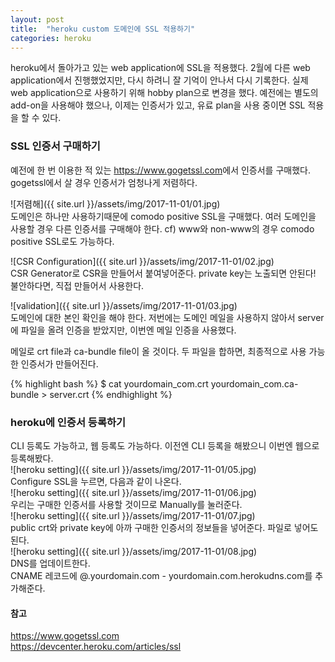 ```yaml
---
layout: post
title:  "heroku custom 도메인에 SSL 적용하기"
categories: heroku
---
```

heroku에서 돌아가고 있는 web application에 SSL을 적용했다.
2월에 다른 web application에서 진행했었지만, 다시 하려니 잘 기억이 안나서 다시 기록한다.
실제 web application으로 사용하기 위해 hobby plan으로 변경을 했다.
예전에는 별도의 add-on을 사용해야 했으나, 이제는 인증서가 있고, 유료 plan을 사용 중이면 SSL 적용을 할 수 있다.

### SSL 인증서 구매하기
예전에 한 번 이용한 적 있는 <https://www.gogetssl.com>에서 인증서를 구매했다.
gogetssl에서 살 경우 인증서가 엄청나게 저렴하다.<br>

![저렴해]({{ site.url }}/assets/img/2017-11-01/01.jpg)<br>
도메인은 하나만 사용하기때문에 comodo positive SSL을 구매했다.
여러 도메인을 사용할 경우 다른 인증서를 구매해야 한다.
cf) www와 non-www의 경우 comodo positive SSL로도 가능하다.<br>

![CSR Configuration]({{ site.url }}/assets/img/2017-11-01/02.jpg)<br>
CSR Generator로 CSR을 만들어서 붙여넣어준다.
private key는 노출되면 안된다! 불안하다면, 직접 만들어서 사용한다.

![validation]({{ site.url }}/assets/img/2017-11-01/03.jpg)<br>
도메인에 대한 본인 확인을 해야 한다.
저번에는 도메인 메일을 사용하지 않아서 server에 파일을 올려 인증을 받았지만, 이번엔 메일 인증을 사용했다.<br>

메일로 crt file과 ca-bundle file이 올 것이다.
두 파일을 합하면, 최종적으로 사용 가능한 인증서가 만들어진다.<br>

{% highlight bash %}
$ cat yourdomain_com.crt yourdomain_com.ca-bundle > server.crt
{% endhighlight %}

### heroku에 인증서 등록하기
CLI 등록도 가능하고, 웹 등록도 가능하다.
이전엔 CLI 등록을 해봤으니 이번엔 웹으로 등록해봤다.<br>
![heroku setting]({{ site.url }}/assets/img/2017-11-01/05.jpg)<br>
Configure SSL을 누르면, 다음과 같이 나온다.<br>
![heroku setting]({{ site.url }}/assets/img/2017-11-01/06.jpg)<br>
우리는 구매한 인증서를 사용할 것이므로 Manually를 눌러준다.<br>
![heroku setting]({{ site.url }}/assets/img/2017-11-01/07.jpg)<br>
public crt와 private key에 아까 구매한 인증서의 정보들을 넣어준다. 파일로 넣어도 된다.<br>
![heroku setting]({{ site.url }}/assets/img/2017-11-01/08.jpg)<br>
DNS를 업데이트한다.<br>
CNAME 레코드에 @.yourdomain.com - yourdomain.com.herokudns.com를 추가해준다.

#### 참고
<https://www.gogetssl.com><br>
<https://devcenter.heroku.com/articles/ssl>
